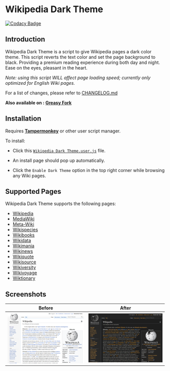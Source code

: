 # Wikipedia Dark Theme

[![Codacy Badge](https://api.codacy.com/project/badge/Grade/2d2162563345453a883c09bfb258174c)](https://app.codacy.com/gh/MaxsLi/WikipediaDarkTheme?utm_source=github.com&utm_medium=referral&utm_content=MaxsLi/WikipediaDarkTheme&utm_campaign=Badge_Grade_Settings)

## Introduction

Wikipedia Dark Theme is a script to give Wikipedia pages a dark color theme.
This script reverts the text color and set the page background to black.
Providing a premium reading experience during both day and night.
Ease on the eyes, pleasant in the heart.

_Note: using this script WILL affect page loading speed; currently only optimized for English Wiki pages._

For a list of changes, please refer to [CHANGELOG.md](https://github.com/MaxsLi/WikipediaDarkTheme/blob/master/CHANGELOG.md)

**Also available on : [Greasy Fork](https://greasyfork.org/en/scripts/382833-wikipedia-dark-theme)**

## Installation

Requires **[Tampermonkey](https://www.tampermonkey.net/)** or other user script manager.

To install:

* Click this [`Wikipedia Dark Theme.user.js`](https://github.com/MaxsLi/WikipediaDarkTheme/raw/master/Wikipedia%20Dark%20Theme.user.js) file.

* An install page should pop up automatically.

* Click the `Enable Dark Theme` option in the top right corner while browsing any Wiki pages.

## Supported Pages

Wikipedia Dark Theme supports the following pages:

* [Wikipedia](https://en.wikipedia.org/wiki/Main_Page)
* [MediaWiki](https://www.mediawiki.org/wiki/MediaWiki)
* [Meta-Wiki](https://meta.wikimedia.org/wiki/Main_Page)
* [Wikispecies](https://species.wikimedia.org/wiki/Main_Page)
* [Wikibooks](https://en.wikibooks.org/wiki/Main_Page)
* [Wikidata](https://www.wikidata.org/wiki/Wikidata:Main_Page)
* [Wikimania](https://wikimania.wikimedia.org/wiki/Wikimania)
* [Wikinews](https://en.wikinews.org/wiki/Main_Page)
* [Wikiquote](https://en.wikiquote.org/wiki/Main_Page)
* [Wikisource](https://en.wikisource.org/wiki/Main_Page)
* [Wikiversity](https://en.wikiversity.org/wiki/Wikiversity:Main_Page)
* [Wikivoyage](https://en.wikivoyage.org/wiki/Main_Page)
* [Wiktionary](https://en.wiktionary.org/wiki/Wiktionary:Main_Page)

## Screenshots

| **Before**                                   | **After**                                        |
| -------------------------------------------- | ------------------------------------------------ |
| ![A Wikipedia page](/screenshots/dark_theme_disabled.png) | ![A dark Wikipedia page](/screenshots/dark_theme_enabled.png) |
